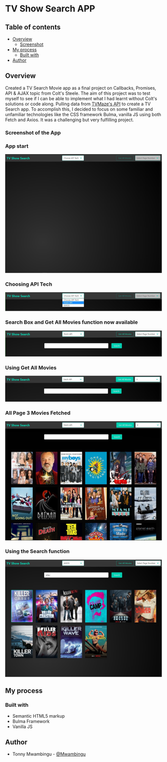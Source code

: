 # TV Show Search APP

## Table of contents

-   [Overview](#overview)
    -   [Screenshot](#screenshot)
-   [My process](#my-process)
    -   [Built with](#built-with)
-   [Author](#author)

## Overview

Created a TV Search Movie app as a final project on Callbacks, Promises, API & AJAX topic from Colt's Steele. The aim of this project was to test myself to see if I can be able to implement what I had learnt without Colt's solutions or code along. Pulling data from [TVMaze's API](https://www.tvmaze.com/api) to create a TV Search app. To accomplish this, I decided to focus on some familiar and unfamiliar technologies like the CSS framework Bulma, vanilla JS using both Fetch and Axios. It was a challenging but very fulfilling project.

### Screenshot of the App

### App start

![](./tv_show1.jpg)

### Choosing API Tech

![](./tv_show2.jpg)

### Search Box and Get All Movies function now available

![](./tv_show3.jpg)

### Using Get All Movies

![](./tv_show4.jpg)

### All Page 3 Movies Fetched

![](./tv_show5.jpg)

### Using the Search function

![](./tv_show6.jpg)

## My process

### Built with

-   Semantic HTML5 markup
-   Bulma Framework
-   Vanilla JS

## Author

-   Tonny Mwambingu - [@Mwambingu](https://github.com/Mwambingu)
